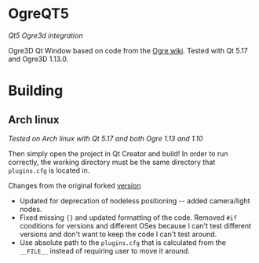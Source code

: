# OgreQT5
*Qt5 Ogre3d integration*

Ogre3D Qt Window based on code from the [Ogre wiki](http://www.ogre3d.org/tikiwiki/tiki-index.php?page=Integrating+Ogre+into+QT5). Tested with Qt 5.17 and Ogre3D 1.13.0.
# Building
## Arch linux
*Tested on Arch linux with Qt 5.17 and both Ogre 1.13 and 1.10*

Then simply open the project in Qt Creator and build! In order to run
correctly, the working directory must be the same directory that
`plugins.cfg` is located in.

Changes from the original forked [version](https://github.com/RoryDungan/OgreQT5)

- Updated for deprecation of nodeless positioning -- added camera/light
  nodes.
- Fixed missing `{}` and updated formatting of the code. Removed `#if`
  conditions for versions and different OSes because I can't test different
  versions and don't want to keep the code I can't test around.
- Use absolute path to the `plugins.cfg` that is calculated from the
  `__FILE__` instead of requiring user to move it around.

